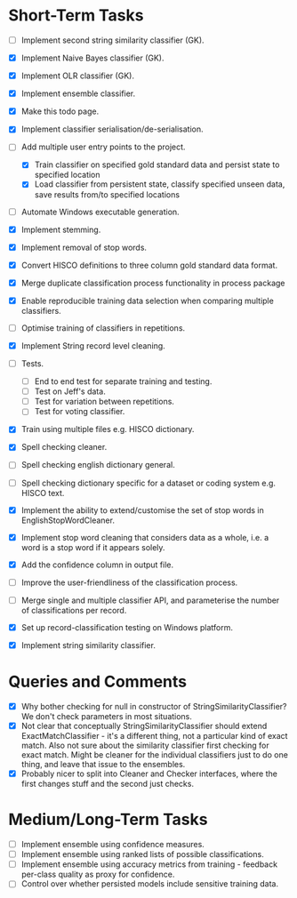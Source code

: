  
# Short-Term Tasks
 
- [ ] Implement second string similarity classifier (GK).
- [x] Implement Naive Bayes classifier (GK).
- [x] Implement OLR classifier (GK).
- [x] Implement ensemble classifier.
- [x] Make this todo page.
- [x] Implement classifier serialisation/de-serialisation.
- [ ] Add multiple user entry points to the project.
   - [x] Train classifier on specified gold standard data and persist state to specified location
   - [x] Load classifier from persistent state, classify specified unseen data, save results from/to specified locations
- [ ] Automate Windows executable generation.
- [x] Implement stemming.
- [x] Implement removal of stop words.
- [x] Convert HISCO definitions to three column gold standard data format.
- [x] Merge duplicate classification process functionality in process package
- [x] Enable reproducible training data selection when comparing multiple classifiers.
- [ ] Optimise training of classifiers in repetitions. 
- [x] Implement String record level cleaning.
- [ ] Tests.
   - [ ] End to end test for separate training and testing.
   - [ ] Test on Jeff's data.
   - [ ] Test for variation between repetitions.
   - [ ] Test for voting classifier.
- [x] Train using multiple files e.g. HISCO dictionary.
- [x] Spell checking cleaner.
- [ ] Spell checking english dictionary general.
- [ ] Spell checking dictionary specific for a dataset or coding system e.g. HISCO text.
- [x] Implement the ability to extend/customise the set of stop words in EnglishStopWordCleaner.
- [x] Implement stop word cleaning that considers data as a whole, i.e. a word is a stop word if it appears solely.
- [x] Add the confidence column in output file.
- [ ] Improve the user-friendliness of the classification process.
- [ ] Merge single and multiple classifier API, and parameterise the number of classifications per record.

- [x] Set up record-classification testing on Windows platform.
- [x] Implement string similarity classifier.


# Queries and Comments

- [x] Why bother checking for null in constructor of StringSimilarityClassifier? We don't check parameters in most situations.
- [x] Not clear that conceptually StringSimilarityClassifier should extend ExactMatchClassifier - it's a different thing, not a particular kind of exact match. Also not sure about the similarity classifier first checking for exact match. Might be cleaner for the individual classifiers just to do one thing, and leave that issue to the ensembles.
- [x] Probably nicer to split into Cleaner and Checker interfaces, where the first changes stuff and the second just checks.

# Medium/Long-Term Tasks

- [ ] Implement ensemble using confidence measures.
- [ ] Implement ensemble using ranked lists of possible classifications.
- [ ] Implement ensemble using accuracy metrics from training - feedback per-class quality as proxy for confidence.
- [ ] Control over whether persisted models include sensitive training data.
